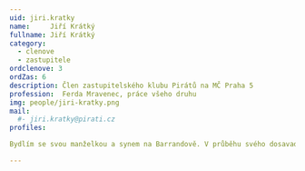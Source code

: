 ```yaml
---
uid: jiri.kratky
name:     Jiří Krátký
fullname: Jiří Krátký
category:
  - clenove
  - zastupitele  
ordclenove: 3
ordZas: 6
description: Člen zastupitelského klubu Pirátů na MČ Praha 5
profession:  Ferda Mravenec, práce všeho druhu
img: people/jiri-kratky.png
mail:
  #- jiri.kratky@pirati.cz
profiles:

Bydlím se svou manželkou a synem na Barrandově. V průběhu svého dosavadního života jsem pracoval pro mnoho společností. Jednak u TV a filmu jako produkční, dále pak ve správě a provozu budov a společností. Několik let jsem pracoval v zahraničí pro MZV. Vždy jsem se snažil pomoci svým spoluobčanům, a proto jsem vstoupil v roce 2011 do Věcí veřejných. Posléze jsem se svými kolegy z Prahy 5 VV opustil a založili jsme nejdříve Občanské sdružení pro Prahu 5 a posléze SNOP 5. Za posledně jmenovaný spolek jsem kandidoval spolu s Piráty v komunálních volbách v roce 2018 a stal se zastupitelem. Spolek SNOP jsem opustil v roce 2019. V současné době jsem členem kontrolního výboru, Konise kultury a památek a Komise podpory podnikání a zahraničních vztahů. 

---
```

